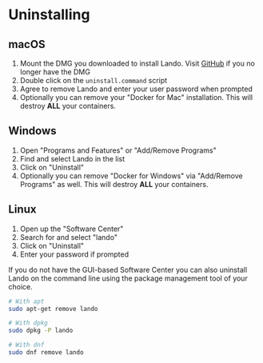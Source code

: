 Uninstalling
============

macOS
-----

1.  Mount the DMG you downloaded to install Lando. Visit [GitHub](https://github.com/kalabox/lando/releases) if you no longer have the DMG
2.  Double click on the `uninstall.command` script
3.  Agree to remove Lando and enter your user password when prompted
4.  Optionally you can remove your "Docker for Mac" installation. This will destroy **ALL** your containers.

Windows
-------

1.  Open "Programs and Features" or "Add/Remove Programs"
2.  Find and select Lando in the list
3.  Click on "Uninstall"
4.  Optionally you can remove "Docker for Windows" via "Add/Remove Programs" as well. This will destroy **ALL** your containers.

Linux
-----

1.  Open up the "Software Center"
2.  Search for and select "lando"
3.  Click on "Uninstall"
4.  Enter your password if prompted

If you do not have the GUI-based Software Center you can also uninstall Lando on the command line using the package management tool of your choice.

```bash
# With apt
sudo apt-get remove lando

# With dpkg
sudo dpkg -P lando

# With dnf
sudo dnf remove lando
```
